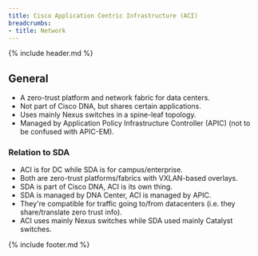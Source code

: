 ```yaml
---
title: Cisco Application Centric Infrastructure (ACI)
breadcrumbs:
- title: Network
---
```

{% include header.md %}

## General

- A zero-trust platform and network fabric for data centers.
- Not part of Cisco DNA, but shares certain applications.
- Uses mainly Nexus switches in a spine-leaf topology.
- Managed by Application Policy Infrastructure Controller (APIC) (not to be confused with APIC-EM).

### Relation to SDA

- ACI is for DC while SDA is for campus/enterprise.
- Both are zero-trust platforms/fabrics with VXLAN-based overlays.
- SDA is part of Cisco DNA, ACI is its own thing.
- SDA is managed by DNA Center, ACI is managed by APIC.
- They're compatible for traffic going to/from datacenters (i.e. they share/translate zero trust info).
- ACI uses mainly Nexus switches while SDA used mainly Catalyst switches.

{% include footer.md %}
